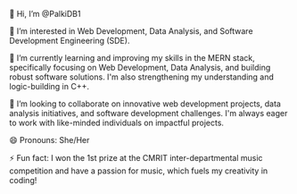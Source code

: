 👋 Hi, I’m @PalkiDB1

👀 I’m interested in Web Development, Data Analysis, and Software Development Engineering (SDE).

🌱 I’m currently learning and improving my skills in the MERN stack, specifically focusing on Web Development, Data Analysis, and building robust software solutions. I'm also strengthening my understanding and logic-building in C++.

💞️ I’m looking to collaborate on innovative web development projects, data analysis initiatives, and software development challenges. I'm always eager to work with like-minded individuals on impactful projects.

😄 Pronouns: She/Her

⚡ Fun fact: I won the 1st prize at the CMRIT inter-departmental music competition and have a passion for music, which fuels my creativity in coding!

